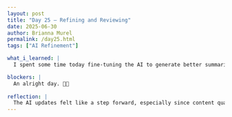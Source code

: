 ```yaml
---
layout: post
title: "Day 25 – Refining and Reviewing"
date: 2025-06-30
author: Brianna Murel
permalink: /day25.html
tags: ["AI Refinement"]

what_i_learned: |
  I spent some time today fine-tuning the AI to generate better summaries—just tightening up the prompts and testing how the responses aligned with our intended tone and depth. It’s definitely getting more consistent now, which helps when we’re pulling summaries for different parts of the site. Our group also met with a library team to get feedback on our research process and sources. The goal was to make sure we’re being as objective as possible and not unintentionally introducing bias into the material we present. That conversation helped us think more critically about how we’re framing information, especially since this project centers on real histories and communities.

blockers: |
  An alright day. 💃🏽
  
reflection: |
  The AI updates felt like a step forward, especially since content quality is key for our site. I appreciated getting insight from the librarian who gave us some good tips on source credibility and even helped us brainstorm ways to present material with more transparency. It’s easy to get caught up in building features, but moments like this remind me that our storytelling and research have to be just as solid. We also started practicing for our Thursday presentation, and it’s starting to feel more real. Still a little nervous, but I think we’ll be ready.
---
```

